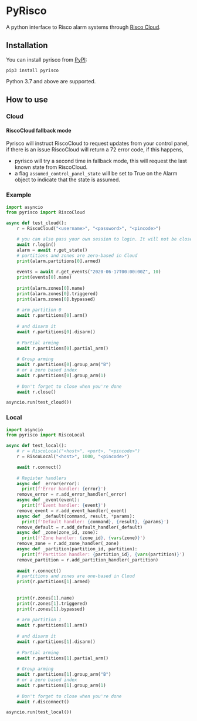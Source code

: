 # PyRisco

A python interface to Risco alarm systems through [Risco Cloud](https://riscocloud.com/ELAS/WebUI).

## Installation

You can install pyrisco from [PyPI](https://pypi.org/project/pyrisco/):

    pip3 install pyrisco

Python 3.7 and above are supported.


## How to use

### Cloud

#### RiscoCloud fallback mode

Pyrisco will instruct RiscoCloud to request updates from your control panel, if there is an issue RiscoCloud will return a 72 error code, if this happens,
* pyrisco will try a second time in fallback mode, this will request the last known state from RiscoCloud.
* a flag `assumed_control_panel_state` will be set to True on the Alarm object to indicate that the state is assumed.  

### Example

```python
import asyncio
from pyrisco import RiscoCloud

async def test_cloud():
    r = RiscoCloud("<username>", "<password>", "<pincode>")

    # you can also pass your own session to login. It will not be closed    
    await r.login()
    alarm = await r.get_state()
    # partitions and zones are zero-based in Cloud
    print(alarm.partitions[0].armed)
    
    events = await r.get_events("2020-06-17T00:00:00Z", 10)
    print(events[0].name)
    
    print(alarm.zones[0].name)
    print(alarm.zones[0].triggered)
    print(alarm.zones[0].bypassed)
    
    # arm partition 0
    await r.partitions[0].arm()
    
    # and disarm it
    await r.partitions[0].disarm()
    
    # Partial arming
    await r.partitions[0].partial_arm()
    
    # Group arming
    await r.partitions[0].group_arm("B")
    # or a zero based index
    await r.partitions[0].group_arm(1)
    
    # Don't forget to close when you're done
    await r.close()

asyncio.run(test_cloud())
```


### Local

```python
import asyncio
from pyrisco import RiscoLocal

async def test_local():
    # r = RiscoLocal("<host>", <port>, "<pincode>")
    r = RiscoLocal("<host>", 1000, "<pincode>")

    await r.connect()
    
    # Register handlers
    async def _error(error):
      print(f'Error handler: {error}')
    remove_error = r.add_error_handler(_error)
    async def _event(event):
      print(f'Event handler: {event}')
    remove_event = r.add_event_handler(_event)
    async def _default(command, result, *params):
      print(f'Default handler: {command}, {result}, {params}')
    remove_default = r.add_default_handler(_default)
    async def _zone(zone_id, zone):
      print(f'Zone handler: {zone_id}, {vars(zone)}')
    remove_zone = r.add_zone_handler(_zone)
    async def _partition(partition_id, partition):
      print(f'Partition handler: {partition_id}, {vars(partition)}')
    remove_partition = r.add_partition_handler(_partition)
    
    await r.connect()
    # partitions and zones are one-based in Cloud
    print(r.partitions[1].armed)
    
    
    print(r.zones[1].name)
    print(r.zones[1].triggered)
    print(r.zones[1].bypassed)
    
    # arm partition 1
    await r.partitions[1].arm()
    
    # and disarm it
    await r.partitions[1].disarm()
    
    # Partial arming
    await r.partitions[1].partial_arm()
    
    # Group arming
    await r.partitions[1].group_arm("B")
    # or a zero based index
    await r.partitions[1].group_arm(1)
    
    # Don't forget to close when you're done
    await r.disconnect()

asyncio.run(test_local())
```